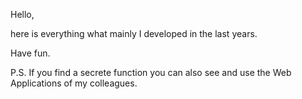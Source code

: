 Hello,

here is everything what mainly I developed in the last years.

Have fun.

P.S. If you find a secrete function you can also see and use the Web Applications of my colleagues.
